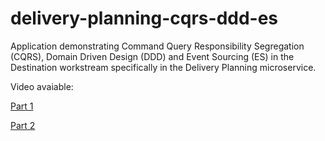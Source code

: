 # delivery-planning-cqrs-ddd-es
Application demonstrating Command Query Responsibility Segregation (CQRS), Domain Driven Design (DDD) and Event Sourcing (ES) in the Destination workstream specifically in the Delivery Planning microservice.

Video avaiable:

[Part 1](https://teamsite.maerskgroup.com/teams/NewSupplyChainPlatform/Shared%20Documents/Forms/AllItems.aspx?csf=1&web=1&e=jMptaf&cid=9f3f7beb%2Dbabb%2D4102%2D809b%2D4c37cdd8b071&FolderCTID=0x0120008AC833EC7E17AC47A38E636BD8168AD1&id=%2Fteams%2FNewSupplyChainPlatform%2FShared%20Documents%2FDestination%20Services%2FTech%5FFunc%20Leveling%20sessions%2FTech%5FFunctional%20Levelling%20Session%2D20211206%5F113337%2DMeeting%20Recording%2DDDD%2DPart%2D1%2Emp4&parent=%2Fteams%2FNewSupplyChainPlatform%2FShared%20Documents%2FDestination%20Services%2FTech%5FFunc%20Leveling%20sessions)

[Part 2](https://teamsite.maerskgroup.com/teams/NewSupplyChainPlatform/Shared%20Documents/Forms/AllItems.aspx?csf=1&web=1&e=jMptaf&cid=9f3f7beb%2Dbabb%2D4102%2D809b%2D4c37cdd8b071&FolderCTID=0x0120008AC833EC7E17AC47A38E636BD8168AD1&id=%2Fteams%2FNewSupplyChainPlatform%2FShared%20Documents%2FDestination%20Services%2FTech%5FFunc%20Leveling%20sessions%2FTech%5FFunctional%20Levelling%20Session%2D20211206%5F113337%2DMeeting%20Recording%2DDDD%2DPart%2D2%2Emp4&parent=%2Fteams%2FNewSupplyChainPlatform%2FShared%20Documents%2FDestination%20Services%2FTech%5FFunc%20Leveling%20sessions)
